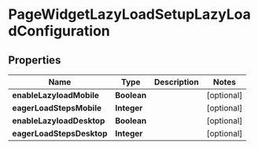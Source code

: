 

# PageWidgetLazyLoadSetupLazyLoadConfiguration

## Properties

Name | Type | Description | Notes
------------ | ------------- | ------------- | -------------
**enableLazyloadMobile** | **Boolean** |  |  [optional]
**eagerLoadStepsMobile** | **Integer** |  |  [optional]
**enableLazyloadDesktop** | **Boolean** |  |  [optional]
**eagerLoadStepsDesktop** | **Integer** |  |  [optional]




